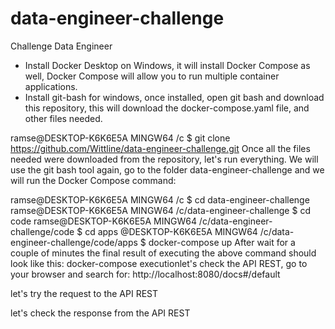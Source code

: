 # data-engineer-challenge
Challenge Data Engineer


- Install Docker Desktop on Windows, it will install Docker Compose as well, Docker Compose will allow you to run multiple container applications.
- Install git-bash for windows, once installed, open git bash and download this repository, this will download the docker-compose.yaml file, and other files needed.

ramse@DESKTOP-K6K6E5A MINGW64 /c
$ git clone https://github.com/Wittline/data-engineer-challenge.git
Once all the files needed were downloaded from the repository, let's run everything. We will use the git bash tool again, go to the folder data-engineer-challenge and we will run the Docker Compose command:

ramse@DESKTOP-K6K6E5A MINGW64 /c
$ cd data-engineer-challenge
ramse@DESKTOP-K6K6E5A MINGW64 /c/data-engineer-challenge
$ cd code
ramse@DESKTOP-K6K6E5A MINGW64 /c/data-engineer-challenge/code
$ cd apps
@DESKTOP-K6K6E5A MINGW64 /c/data-engineer-challenge/code/apps
$ docker-compose up
After wait for a couple of minutes the final result of executing the above command should look like this:
docker-compose executionlet's check the API REST, go to your browser and search for: http://localhost:8080/docs#/default

let's try the request to the API REST

let's check the response from the API REST
